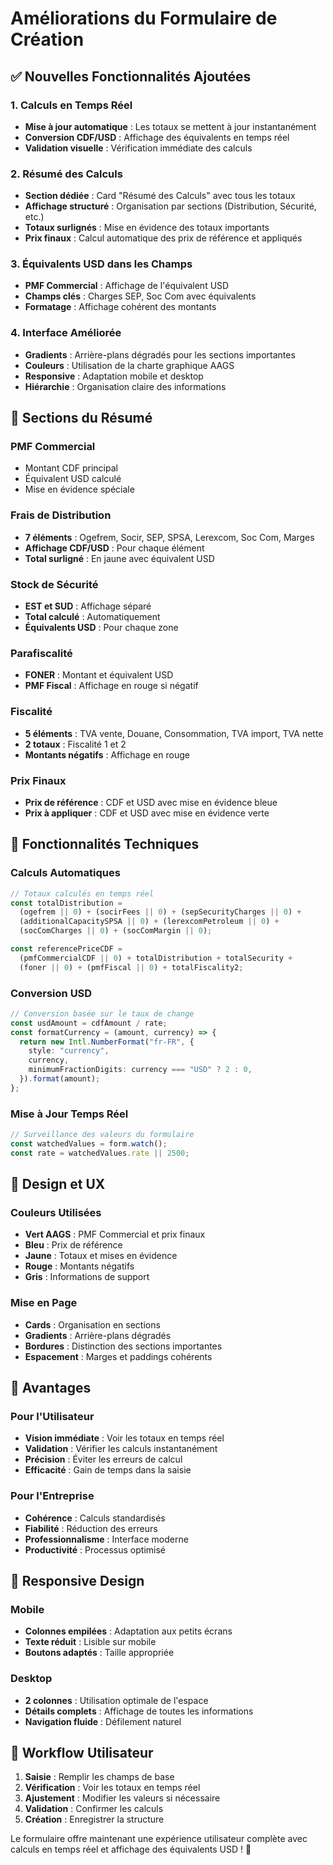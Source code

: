 # Améliorations du Formulaire de Création

## ✅ Nouvelles Fonctionnalités Ajoutées

### 1. **Calculs en Temps Réel**
- **Mise à jour automatique** : Les totaux se mettent à jour instantanément
- **Conversion CDF/USD** : Affichage des équivalents en temps réel
- **Validation visuelle** : Vérification immédiate des calculs

### 2. **Résumé des Calculs**
- **Section dédiée** : Card "Résumé des Calculs" avec tous les totaux
- **Affichage structuré** : Organisation par sections (Distribution, Sécurité, etc.)
- **Totaux surlignés** : Mise en évidence des totaux importants
- **Prix finaux** : Calcul automatique des prix de référence et appliqués

### 3. **Équivalents USD dans les Champs**
- **PMF Commercial** : Affichage de l'équivalent USD
- **Champs clés** : Charges SEP, Soc Com avec équivalents
- **Formatage** : Affichage cohérent des montants

### 4. **Interface Améliorée**
- **Gradients** : Arrière-plans dégradés pour les sections importantes
- **Couleurs** : Utilisation de la charte graphique AAGS
- **Responsive** : Adaptation mobile et desktop
- **Hiérarchie** : Organisation claire des informations

## 🎯 **Sections du Résumé**

### PMF Commercial
- Montant CDF principal
- Équivalent USD calculé
- Mise en évidence spéciale

### Frais de Distribution
- **7 éléments** : Ogefrem, Socir, SEP, SPSA, Lerexcom, Soc Com, Marges
- **Affichage CDF/USD** : Pour chaque élément
- **Total surligné** : En jaune avec équivalent USD

### Stock de Sécurité
- **EST et SUD** : Affichage séparé
- **Total calculé** : Automatiquement
- **Équivalents USD** : Pour chaque zone

### Parafiscalité
- **FONER** : Montant et équivalent USD
- **PMF Fiscal** : Affichage en rouge si négatif

### Fiscalité
- **5 éléments** : TVA vente, Douane, Consommation, TVA import, TVA nette
- **2 totaux** : Fiscalité 1 et 2
- **Montants négatifs** : Affichage en rouge

### Prix Finaux
- **Prix de référence** : CDF et USD avec mise en évidence bleue
- **Prix à appliquer** : CDF et USD avec mise en évidence verte

## 🔧 **Fonctionnalités Techniques**

### Calculs Automatiques
```typescript
// Totaux calculés en temps réel
const totalDistribution = 
  (ogefrem || 0) + (socirFees || 0) + (sepSecurityCharges || 0) + 
  (additionalCapacitySPSA || 0) + (lerexcomPetroleum || 0) + 
  (socComCharges || 0) + (socComMargin || 0);

const referencePriceCDF = 
  (pmfCommercialCDF || 0) + totalDistribution + totalSecurity + 
  (foner || 0) + (pmfFiscal || 0) + totalFiscality2;
```

### Conversion USD
```typescript
// Conversion basée sur le taux de change
const usdAmount = cdfAmount / rate;
const formatCurrency = (amount, currency) => {
  return new Intl.NumberFormat("fr-FR", {
    style: "currency",
    currency,
    minimumFractionDigits: currency === "USD" ? 2 : 0,
  }).format(amount);
};
```

### Mise à Jour Temps Réel
```typescript
// Surveillance des valeurs du formulaire
const watchedValues = form.watch();
const rate = watchedValues.rate || 2500;
```

## 🎨 **Design et UX**

### Couleurs Utilisées
- **Vert AAGS** : PMF Commercial et prix finaux
- **Bleu** : Prix de référence
- **Jaune** : Totaux et mises en évidence
- **Rouge** : Montants négatifs
- **Gris** : Informations de support

### Mise en Page
- **Cards** : Organisation en sections
- **Gradients** : Arrière-plans dégradés
- **Bordures** : Distinction des sections importantes
- **Espacement** : Marges et paddings cohérents

## 🚀 **Avantages**

### Pour l'Utilisateur
- **Vision immédiate** : Voir les totaux en temps réel
- **Validation** : Vérifier les calculs instantanément
- **Précision** : Éviter les erreurs de calcul
- **Efficacité** : Gain de temps dans la saisie

### Pour l'Entreprise
- **Cohérence** : Calculs standardisés
- **Fiabilité** : Réduction des erreurs
- **Professionnalisme** : Interface moderne
- **Productivité** : Processus optimisé

## 📱 **Responsive Design**

### Mobile
- **Colonnes empilées** : Adaptation aux petits écrans
- **Texte réduit** : Lisible sur mobile
- **Boutons adaptés** : Taille appropriée

### Desktop
- **2 colonnes** : Utilisation optimale de l'espace
- **Détails complets** : Affichage de toutes les informations
- **Navigation fluide** : Défilement naturel

## 🔄 **Workflow Utilisateur**

1. **Saisie** : Remplir les champs de base
2. **Vérification** : Voir les totaux en temps réel
3. **Ajustement** : Modifier les valeurs si nécessaire
4. **Validation** : Confirmer les calculs
5. **Création** : Enregistrer la structure

Le formulaire offre maintenant une expérience utilisateur complète avec calculs en temps réel et affichage des équivalents USD ! 🎉
